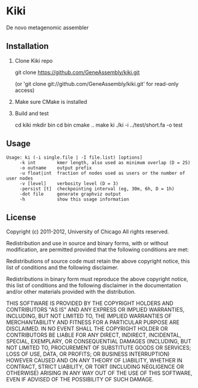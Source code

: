 Kiki
====

De novo metagenomic assembler


Installation
------------

1. Clone Kiki repo

    git clone https://github.com/GeneAssembly/kiki.git 

    (or 'git clone git://github.com/GeneAssembly/kiki.git' for read-only access)

2. Make sure CMake is installed

3. Build and test

    cd kiki
    mkdir bin
    cd bin
    cmake ..
    make ki
    ./ki -i ../test/short.fa -o test

Usage
-----

    Usage: ki (-i single.file | -I file.list) [options] 
         -k int        kmer length, also used as minimum overlap (D = 25) 
         -o outname    output prefix 
         -u float|int  fraction of nodes used as users or the number of user nodes 
         -v [level]    verbosity level (D = 3)  
         -persist [t]  checkpointing interval (eg, 30m, 6h, D = 1h) 
         -dot file     generate graphviz output 
         -h            show this usage information 


License
-------

Copyright (c) 2011-2012, University of Chicago All rights reserved.

Redistribution and use in source and binary forms, with or without modification, are permitted provided that the following conditions are met:

Redistributions of source code must retain the above copyright notice, this list of conditions and the following disclaimer.

Redistributions in binary form must reproduce the above copyright notice, this list of conditions and the following disclaimer in the documentation and/or other materials provided with the distribution.

THIS SOFTWARE IS PROVIDED BY THE COPYRIGHT HOLDERS AND CONTRIBUTORS "AS IS" AND ANY EXPRESS OR IMPLIED WARRANTIES, INCLUDING, BUT NOT LIMITED TO, THE IMPLIED WARRANTIES OF MERCHANTABILITY AND FITNESS FOR A PARTICULAR PURPOSE ARE DISCLAIMED. IN NO EVENT SHALL THE COPYRIGHT HOLDER OR CONTRIBUTORS BE LIABLE FOR ANY DIRECT, INDIRECT, INCIDENTAL, SPECIAL, EXEMPLARY, OR CONSEQUENTIAL DAMAGES (INCLUDING, BUT NOT LIMITED TO, PROCUREMENT OF SUBSTITUTE GOODS OR SERVICES; LOSS OF USE, DATA, OR PROFITS; OR BUSINESS INTERRUPTION) HOWEVER CAUSED AND ON ANY THEORY OF LIABILITY, WHETHER IN CONTRACT, STRICT LIABILITY, OR TORT (INCLUDING NEGLIGENCE OR OTHERWISE) ARISING IN ANY WAY OUT OF THE USE OF THIS SOFTWARE, EVEN IF ADVISED OF THE POSSIBILITY OF SUCH DAMAGE.